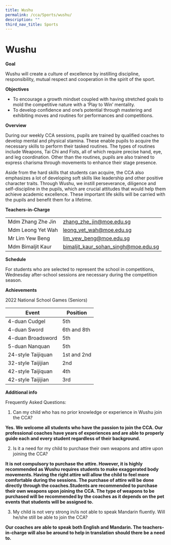 ```yaml
---
title: Wushu
permalink: /cca/Sports/wushu/
description: ""
third_nav_title: Sports
---
```

# Wushu
**Goal**

Wushu will create a culture of excellence by instilling discipline, responsibility, mutual respect and cooperation in the spirit of the sport.

**Objectives**

* To encourage a growth mindset coupled with having stretched goals to mold the competitive nature with a ‘Play to Win’ mentality.
* To develop confidence and one’s potential through mastering and exhibiting moves and routines for performances and competitions.

**Overview**

During our weekly CCA sessions, pupils are trained by qualified coaches to develop mental and physical stamina. These enable pupils to acquire the necessary skills to perform their tasked routines. The types of routines include Weapons, Tai Chi and Fists, all of which require precise hand, eye, and leg coordination. Other than the routines, pupils are also trained to express charisma through movements to enhance their stage presence.

Aside from the hard skills that students can acquire, the CCA also emphasizes a lot of developing soft skills like leadership and other positive character traits. Through Wushu, we instill perseverance, diligence and self-discipline in the pupils, which are crucial attitudes that would help them achieve academic excellence. These important life skills will be carried with the pupils and benefit them for a lifetime.

**Teachers-in-Charge**

|                        |                                      |
|------------------------|--------------------------------------|
|  Mdm Zhang Zhe Jin | zhang_zhe_jin@moe.edu.sg  |
|    Mdm Leong Yet Wah   |       leong_yet_wah@moe.edu.sg       |
|  Mr Lim Yew Beng   |       lim_yew_beng@moe.edu.sg     |
|    Mdm Bimaljit Kaur   | bimaljit_kaur_sohan_singh@moe.edu.sg |


**Schedule**

For students who are selected to represent the school in competitions, Wednesday after-school sessions are necessary during the competition season.

**Achievements**

2022 National School Games (Seniors)


| Event |  Position |
| -------- | -------- | 
|  4-duan Cudgel    |  5th    |
|  4-duan Sword |  6th and 8th     |
|  4-duan Broadsword   | 5th    | 
|  5-duan Nanquan    | 5th     | 
|  24-style Taijiquan    | 1st and 2nd    | 
|  32-style Taijijian     | 2nd     | 
|  42-style Taijiquan  | 4th    | 
|  42-style Taijijian    | 3rd     | 


 
**Additional info**

Frequently Asked Questions:

1. Can my child who has no prior knowledge or experience in Wushu join the CCA?<br>


**Yes. We welcome all students who have the passion to join the CCA. Our professional coaches have years of experiences and are able to properly guide each and every student regardless of their background.**

2. Is it a need for my child to purchase their own weapons and attire upon joining the CCA?<br>


**It is not compulsory to purchase the attire. However, it is highly recommended as Wushu requires students to make exaggerated body movements. Having the right attire will allow the child to feel more comfortable during the sessions. The purchase of attire will be done directly through the coaches.Students are recommended to purchase their own weapons upon joining the CCA. The type of weapons to be purchased will be recommended by the coaches as it depends on the pet events that students will be assigned to.**

3. My child is not very strong in/is not able to speak Mandarin fluently. Will he/she still be able to join the CCA? <br>


**Our coaches are able to speak both English and Mandarin. The teachers-in-charge will also be around to help in translation should there be a need to.**
